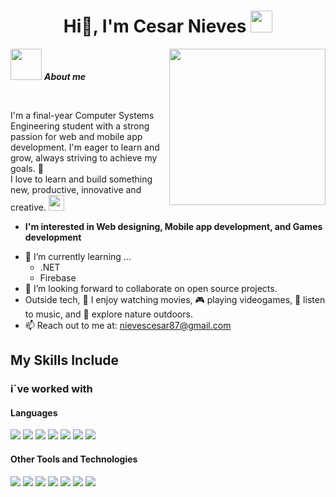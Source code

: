 <h1 align="center"><b>Hi👋, I'm Cesar Nieves </b><img src="https://media1.giphy.com/media/v1.Y2lkPTc5MGI3NjExN3MxaW40aXNtbWVwM3plNm8yYWU5bHd5MXhqeGsyZ3lmd2I1bXNreSZlcD12MV9pbnRlcm5hbF9naWZfYnlfaWQmY3Q9cw/cJ2DCSQA1xCVi/200w.webp" width="35"></h1>

<img src = "https://github.com/7oSkaaa/7oSkaaa/blob/main/Images/about_me.gif?raw=true" width = 50px> ***About me***
<picture> <img align="right" src="https://github.com/7oSkaaa/7oSkaaa/blob/main/Images/Right_Side.gif?raw=true" width = 250px></picture>

<br>

I'm a final-year Computer Systems Engineering student with a strong passion for web and mobile app development. I'm eager to learn and grow, always striving to achieve my goals. :school: <br> I love to learn and build something new, productive, innovative and creative. 
<img src = "https://media2.giphy.com/media/v1.Y2lkPTc5MGI3NjExaWE3b2VqZWI3anpteGo4MjBsMDdmZG9jaTM4amY2ZHVsZ3ZieXFqbiZlcD12MV9pbnRlcm5hbF9naWZfYnlfaWQmY3Q9dHM/0GcfctvHqLQBb2xVJY/giphy.webp" width = "25">

* **I'm interested in Web designing, Mobile app development, and Games development**
- 🌱 I’m currently learning ...
  - .NET
  - Firebase
- 👯 I’m looking forward to collaborate on open source projects.
- Outside tech, 🎥 I enjoy watching movies, 🎮 playing videogames, 🎵 listen to music, and 🌴 explore nature outdoors.
- 📫 Reach out to me at: <a href="nievescesar87@gmail.com">nievescesar87@gmail.com</a>



## My Skills Include
<h3>i´ve worked with</h3>
<h4> Languages </h4>
<span> 
  <img src="https://img.shields.io/badge/HTML5-E34F26?style=for-the-badge&logo=html5&logoColor=white">
  <img src="https://img.shields.io/badge/CSS3-1572B6?style=for-the-badge&logo=css3&logoColor=white">
  <img src="https://img.shields.io/badge/JavaScript-F7DF1E?style=for-the-badge&logo=javascript&logoColor=black">
  <img src="https://img.shields.io/badge/python-3670A0?style=for-the-badge&logo=python&logoColor=ffdd54">
  <img src="https://img.shields.io/badge/C-00599C?style=for-the-badge&logo=c&logoColor=white">
  <img src="https://img.shields.io/badge/c++-%2300599C.svg?style=for-the-badge&logo=c%2B%2B&logoColor=white">
  <img src="https://img.shields.io/badge/PHP-777BB4?style=for-the-badge&logo=php&logoColor=white">
</span>

<h4> Other Tools and Technologies </h4>
<span>
  <img src="https://img.shields.io/badge/Flutter-%2302569B.svg?style=for-the-badge&logo=Flutter&logoColor=white">
  <img src="https://img.shields.io/badge/node.js-6DA55F?style=for-the-badge&logo=node.js&logoColor=white">
  <img src="https://img.shields.io/badge/MongoDB-%234ea94b.svg?style=for-the-badge&logo=mongodb&logoColor=white">
  <img src="https://img.shields.io/badge/postgres-%23316192.svg?style=for-the-badge&logo=postgresql&logoColor=white">
  <img src="https://img.shields.io/badge/Git-F05032?style=for-the-badge&logo=git&logoColor=white">
  <img src="https://img.shields.io/badge/Xampp-F37623?style=for-the-badge&logo=xampp&logoColor=white">
  <img src="https://img.shields.io/badge/jira-%230A0FFF.svg?style=for-the-badge&logo=jira&logoColor=white">
</span>



